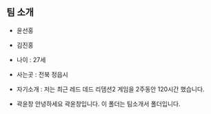 ## 팀 소개 
- 윤선홍
- 김진홍
- 나이 : 27세
- 사는곳 : 전북 정읍시
- 자기소개 : 저는 최근 레드 데드 리뎀션2 게임을 2주동안 120시간 했습니다.

- 곽윤창
    안녕하세요 곽윤창입니다. 이 폴더는 팀소개서 폴더입니다.

